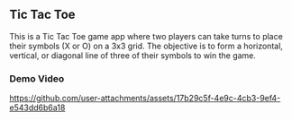 ## Tic Tac Toe

This is a Tic Tac Toe game app where two players can take turns to place their symbols (X or O) on a 3x3 grid. The objective is to form a horizontal, vertical, or diagonal line of three of their symbols to win the game.

### Demo Video
https://github.com/user-attachments/assets/17b29c5f-4e9c-4cb3-9ef4-e543dd6b6a18
